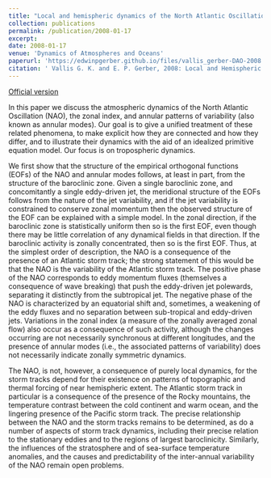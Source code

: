 ```yaml
---
title: "Local and hemispheric dynamics of the North Atlantic Oscillation, annular patterns and the zonal index"
collection: publications
permalink: /publication/2008-01-17
excerpt: 
date: 2008-01-17
venue: 'Dynamics of Atmospheres and Oceans'
paperurl: 'https://edwinpgerber.github.io/files/vallis_gerber-DAO-2008.pdf'
citation: ' Vallis G. K. and E. P. Gerber, 2008: Local and Hemispheric Dynamics of the North Atlantic Oscillation, Annular Patterns and the Zonal Index. <i>Dyn. Atmos. and Ocean</i>, <b>44</b>, 184-212, doi:10.1016/j.dynatmoce.2007.04.003.'
---
```


[Official version](https://doi.org/10.1016/j.dynatmoce.2007.04.003)

In this paper we discuss the atmospheric dynamics of the North Atlantic Oscillation (NAO), the zonal index, and annular patterns of variability (also known as annular modes). Our goal is to give a unified treatment of these related phenomena, to make explicit how they are connected and how they differ, and to illustrate their dynamics with the aid of an idealized primitive equation model. Our focus is on tropospheric dynamics.

We first show that the structure of the empirical orthogonal functions (EOFs) of the NAO and annular modes follows, at least in part, from the structure of the baroclinic zone. Given a single baroclinic zone, and concomitantly a single eddy-driven jet, the meridional structure of the EOFs follows from the nature of the jet variability, and if the jet variability is constrained to conserve zonal momentum then the observed structure of the EOF can be explained with a simple model. In the zonal direction, if the baroclinic zone is statistically uniform then so is the first EOF, even though there may be little correlation of any dynamical fields in that direction. If the baroclinic activity is zonally concentrated, then so is the first EOF. Thus, at the simplest order of description, the NAO is a consequence of the presence of an Atlantic storm track; the strong statement of this would be that the NAO is the variability of the Atlantic storm track. The positive phase of the NAO corresponds to eddy momentum fluxes (themselves a consequence of wave breaking) that push the eddy-driven jet polewards, separating it distinctly from the subtropical jet. The negative phase of the NAO is characterized by an equatorial shift and, sometimes, a weakening of the eddy fluxes and no separation between sub-tropical and eddy-driven jets. Variations in the zonal index (a measure of the zonally averaged zonal flow) also occur as a consequence of such activity, although the changes occurring are not necessarily synchronous at different longitudes, and the presence of annular modes (i.e., the associated patterns of variability) does not necessarily indicate zonally symmetric dynamics.

The NAO, is not, however, a consequence of purely local dynamics, for the storm tracks depend for their existence on patterns of topographic and thermal forcing of near hemispheric extent. The Atlantic storm track in particular is a consequence of the presence of the Rocky mountains, the temperature contrast between the cold continent and warm ocean, and the lingering presence of the Pacific storm track. The precise relationship between the NAO and the storm tracks remains to be determined, as do a number of aspects of storm track dynamics, including their precise relation to the stationary eddies and to the regions of largest baroclinicity. Similarly, the influences of the stratosphere and of sea-surface temperature anomalies, and the causes and predictability of the inter-annual variability of the NAO remain open problems.
